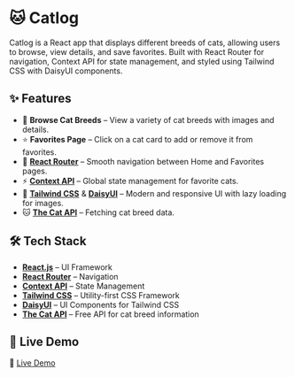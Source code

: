 # 🐱 Catlog

Catlog is a React app that displays different breeds of cats, allowing users to browse, view details, and save favorites. Built with React Router for navigation, Context API for state management, and styled using Tailwind CSS with DaisyUI components.

## ✨ Features

- 📌 **Browse Cat Breeds** – View a variety of cat breeds with images and details.
- ⭐ **Favorites Page** – Click on a cat card to add or remove it from favorites.
- 🔄 **[React Router](https://reactrouter.com/)** – Smooth navigation between Home and Favorites pages.
- ⚡ **[Context API](https://react.dev/learn/passing-data-deeply-with-context)** – Global state management for favorite cats.
- 🎨 **[Tailwind CSS](https://tailwindcss.com/)** & **[DaisyUI](https://daisyui.com/)** – Modern and responsive UI with lazy loading for images.
- 🐱 **[The Cat API](https://thecatapi.com/)** – Fetching cat breed data.

## 🛠️ Tech Stack

- **[React.js](https://react.dev/)** – UI Framework
- **[React Router](https://reactrouter.com/)** – Navigation
- **[Context API](https://react.dev/learn/passing-data-deeply-with-context)** – State Management
- **[Tailwind CSS](https://tailwindcss.com/)** – Utility-first CSS Framework
- **[DaisyUI](https://daisyui.com/)** – UI Components for Tailwind CSS
- **[The Cat API](https://thecatapi.com/)** – Free API for cat breed information

## 🚀 Live Demo

🔗 [Live Demo](https://catlogapp-fb.netlify.app/)
